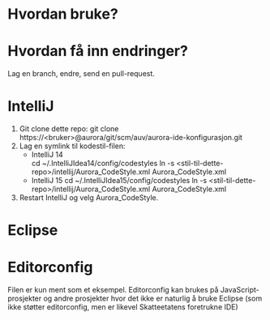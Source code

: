 # Hvordan bruke?

# Hvordan få inn endringer?

Lag en branch, endre, send en pull-request.

# IntelliJ

1. Git clone dette repo:
      git clone https://\<bruker\>@aurora/git/scm/auv/aurora-ide-konfigurasjon.git
1. Lag en symlink til kodestil-filen:
    * IntelliJ 14  
        cd ~/.IntelliJIdea14/config/codestyles
        ln -s \<stil-til-dette-repo\>/intellij/Aurora_CodeStyle.xml Aurora_CodeStyle.xml
    * IntelliJ 15
        cd ~/.IntelliJIdea15/config/codestyles
        ln -s \<stil-til-dette-repo\>/intellij/Aurora_CodeStyle.xml Aurora_CodeStyle.xml
1. Restart IntelliJ og velg Aurora_CodeStyle.

# Eclipse

# Editorconfig

Filen er kun ment som et eksempel. Editorconfig kan brukes på JavaScript-prosjekter
og andre prosjekter hvor det ikke er naturlig å bruke Eclipse (som ikke støtter
editorconfig, men er likevel Skatteetatens foretrukne IDE)
